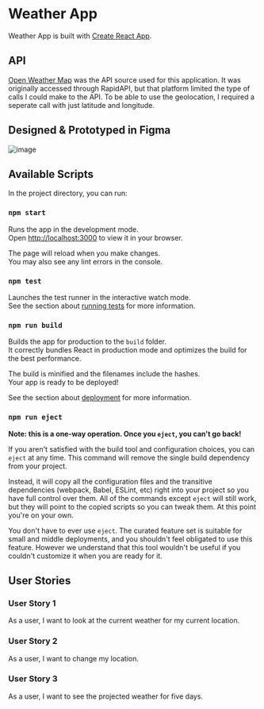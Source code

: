 # Weather App

Weather App is built with [Create React App](https://github.com/facebook/create-react-app).

## API
[Open Weather Map](https://openweathermap.org/current) was the API source used for this application. It was originally accessed through RapidAPI, but that platform limited the type of calls I could make to the API. To be able to use the geolocation, I required a seperate call with just latitude and longitude.

## Designed & Prototyped in Figma
![image](https://user-images.githubusercontent.com/71335643/148299203-918cbe9f-6c47-4dc8-b849-c5f8315e9c15.png)

## Available Scripts

In the project directory, you can run:

### `npm start`

Runs the app in the development mode.\
Open [http://localhost:3000](http://localhost:3000) to view it in your browser.

The page will reload when you make changes.\
You may also see any lint errors in the console.

### `npm test`

Launches the test runner in the interactive watch mode.\
See the section about [running tests](https://facebook.github.io/create-react-app/docs/running-tests) for more information.

### `npm run build`

Builds the app for production to the `build` folder.\
It correctly bundles React in production mode and optimizes the build for the best performance.

The build is minified and the filenames include the hashes.\
Your app is ready to be deployed!

See the section about [deployment](https://facebook.github.io/create-react-app/docs/deployment) for more information.

### `npm run eject`

**Note: this is a one-way operation. Once you `eject`, you can't go back!**

If you aren't satisfied with the build tool and configuration choices, you can `eject` at any time. This command will remove the single build dependency from your project.

Instead, it will copy all the configuration files and the transitive dependencies (webpack, Babel, ESLint, etc) right into your project so you have full control over them. All of the commands except `eject` will still work, but they will point to the copied scripts so you can tweak them. At this point you're on your own.

You don't have to ever use `eject`. The curated feature set is suitable for small and middle deployments, and you shouldn't feel obligated to use this feature. However we understand that this tool wouldn't be useful if you couldn't customize it when you are ready for it.

## User Stories

### User Story 1
As a user, I want to look at the current weather for my current location.

### User Story 2
As a user, I want to change my location.

### User Story 3
As a user, I want to see the projected weather for five days.
 
